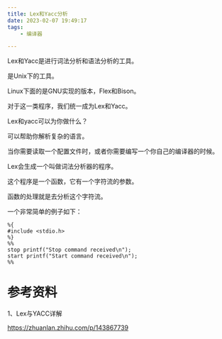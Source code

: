 ```yaml
---
title: Lex和Yacc分析
date: 2023-02-07 19:49:17
tags:
	- 编译器

---
```




Lex和Yacc是进行词法分析和语法分析的工具。

是Unix下的工具。

Linux下面的是GNU实现的版本，Flex和Bison。

对于这一类程序，我们统一成为Lex和Yacc。



Lex和yacc可以为你做什么？

可以帮助你解析复杂的语言。

当你需要读取一个配置文件时，或者你需要编写一个你自己的编译器的时候。



Lex会生成一个叫做词法分析器的程序。

这个程序是一个函数，它有一个字符流的参数。

函数的处理就是去分析这个字符流。

一个非常简单的例子如下：

```
%{
#include <stdio.h>
%}
%%
stop printf("Stop command received\n");
start printf("Start command received\n");
%%
```



# 参考资料

1、Lex与YACC详解

https://zhuanlan.zhihu.com/p/143867739

